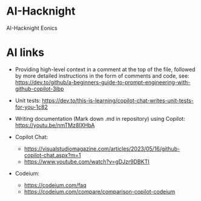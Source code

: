 # AI-Hacknight
 AI-Hacknight Eonics 
 
# AI links

- Providing high-level context in a comment at the top of the file, followed by more detailed instructions in the form of comments and code, see: https://dev.to/github/a-beginners-guide-to-prompt-engineering-with-github-copilot-3ibp

- Unit tests: https://dev.to/this-is-learning/copilot-chat-writes-unit-tests-for-you-1c82

- Writing documentation (Mark down .md in repository) using Copilot: https://youtu.be/nmTMz8IXHbA

- Copilot Chat: 
  - https://visualstudiomagazine.com/articles/2023/05/16/github-copilot-chat.aspx?m=1
  - https://www.youtube.com/watch?v=gDJzr9DBKTI

- Codeium:
  - https://codeium.com/faq
  - https://codeium.com/compare/comparison-copilot-codeium